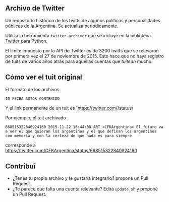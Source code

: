 Archivo de Twitter
-------------------

Un repositorio histórico de los twitts de algunos políticos y personalidades públicas de la Argentina.
Se actualiza periódicamente.



Utiliza la herramienta `twitter-archiver` que se incluye en la biblioteca [Twitter](https://pypi.python.org/pypi/twitter) para Python.


El límite impuesto por la API de Twitter es de 3200 twitts que se relevaron por primera vez el 27 de noviembre de 2015.
Esto hace que no haya registro de tuits de varios años atrás para aquellas cuentas que *tuitean* mucho.

Cómo ver el tuit original
---------------------------

El formato de los archivos

```
ID FECHA AUTOR CONTENIDO
```

Y el link permanente de un tuit es `https://twitter.com/<AUTOR>/status/<ID>


Por ejemplo, el tuit archivado

```
668515322840924160 2015-11-22 16:44:08 ART <CFKArgentina> El futuro va a ser el que quieran los argentinos y el que definan los argentinos con memoria y con la certeza de que nada es para siempre
```

corresponde a https://twitter.com/CFKArgentina/status/668515322840924160


Contribuí
---------

- ¿Tenés tu propio archivo y te gustaría integrarlo? proponé un Pull Request.
- ¿Te parece que falta una cuenta relevante? Editá `update.sh` y proponé un Pull Request.





